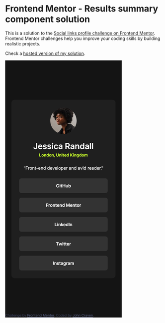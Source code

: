 # Frontend Mentor - Results summary component solution

This is a solution to the [Social links profile challenge on Frontend Mentor](https://www.frontendmentor.io/challenges/social-links-profile-UG32l9m6dQ). Frontend Mentor challenges help you improve your coding skills by building realistic projects.


Check a [hosted version of my solution]( https://johncraven.github.io/frontendmentor-challenges/social-links-profile-main/index.html).

![screenshot](./screenshot.png)
